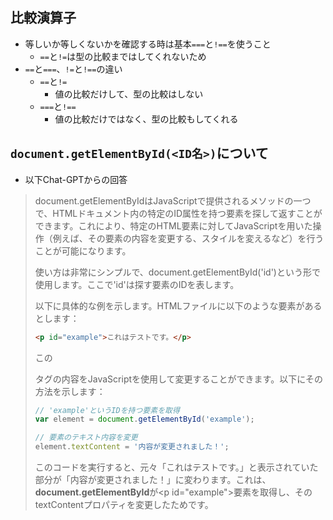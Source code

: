 ## 比較演算子
- 等しいか等しくないかを確認する時は基本`===`と`!==`を使うこと
  - `==`と`!=`は型の比較まではしてくれないため
- `==`と`===`、`!=`と`!==`の違い
  - `==`と`!=`
    - 値の比較だけして、型の比較はしない
  - `===`と`!==`
    - 値の比較だけではなく、型の比較もしてくれる

## `document.getElementById(<ID名>)`について
- 以下Chat-GPTからの回答
> document.getElementByIdはJavaScriptで提供されるメソッドの一つで、HTMLドキュメント内の特定のID属性を持つ要素を探して返すことができます。これにより、特定のHTML要素に対してJavaScriptを用いた操作（例えば、その要素の内容を変更する、スタイルを変えるなど）を行うことが可能になります。
> 
> 使い方は非常にシンプルで、document.getElementById('id')という形で使用します。ここで'id'は探す要素のIDを表します。
> 
> 以下に具体的な例を示します。HTMLファイルに以下のような要素があるとします：
>~~~html
> <p id="example">これはテストです。</p>
>~~~
> この<p>タグの内容をJavaScriptを使用して変更することができます。以下にその方法を示します：
>
>~~~javascript
> // 'example'というIDを持つ要素を取得
> var element = document.getElementById('example');
> 
> // 要素のテキスト内容を変更
> element.textContent = '内容が変更されました！';
>~~~
> このコードを実行すると、元々「これはテストです。」と表示されていた部分が「内容が変更されました！」に変わります。これは、**document.getElementById**が<p id="example"\>要素を取得し、そのtextContentプロパティを変更したためです。